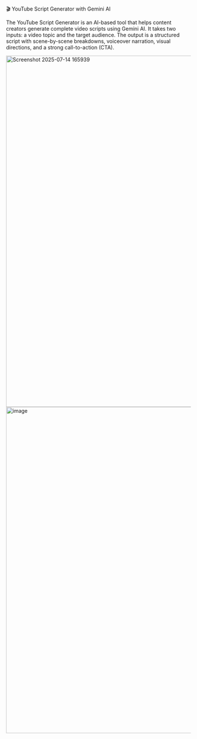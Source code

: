 🎬 YouTube Script Generator with Gemini AI


The YouTube Script Generator is an AI-based tool that helps content creators generate complete video scripts using Gemini AI. It takes two inputs: a video topic and the target audience. The output is a structured script with scene-by-scene breakdowns, voiceover narration, visual directions, and a strong call-to-action (CTA).



<img width="1917" height="956" alt="Screenshot 2025-07-14 165939" src="https://github.com/user-attachments/assets/a6cefc85-e7c9-4b17-b325-5be5b648f906" />

<img width="1140" height="888" alt="image" src="https://github.com/user-attachments/assets/0efc71dc-257f-40bb-ad5f-a7ac6d060678" />
